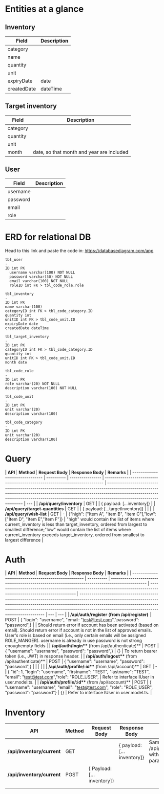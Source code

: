 # Entities at a glance

## Inventory

| Field       | Description |
| ----------- | ----------- |
| category    |             |
| name        |             |
| quantity    |             |
| unit        |             |
| expiryDate  | date        |
| createdDate | dateTime    |

## Target inventory

| Field    | Description                               |
| -------- | ----------------------------------------- |
| category |                                           |
| quantity |                                           |
| unit     |                                           |
| month    | date, so that month and year are included |

## User

| Field    | Description |
| -------- | ----------- |
| username |             |
| password |             |
| email    |             |
| role     |             |

# ERD for relational DB

Head to this link and paste the code in:
https://databasediagram.com/app

```
tbl_user
-
ID int PK
  username varchar(100) NOT NULL
  password varchar(50) NOT NULL
  email varchar(100) NOT NULL
  roleID int FK > tbl_code_role.role

tbl_inventory
-
ID int PK
name varchar(100)
categoryID int FK > tbl_code_category.ID
quantity int
unitID int FK > tbl_code_unit.ID
expiryDate date
createdDate dateTime

tbl_target_inventory
-
ID int PK
categoryID int FK > tbl_code_category.ID
quantity int
unitID int FK > tbl_code_unit.ID
month date

tbl_code_role
-
ID int PK
role varchar(20) NOT NULL
description varchar(100) NOT NULL

tbl_code_unit
-
ID int PK
unit varchar(20)
description varchar(100)

tbl_code_category
-
ID int PK
unit varchar(20)
description varchar(100)
```

# Query

| **API**                          | **Method** | **Request Body** | **Response Body**                                                             | **Remarks**                                                                                                                                                                                                                                                                   |
| -------------------------------- | ---------- | ---------------- | ----------------------------------------------------------------------------- | ----------------------------------------------------------------------------------------------------------------------------------------------------------------------------------------------------------------------------------------------------------------------------- | --- |
| **/api/query/inventory**         | GET        |                  | { payload: […inventory]}                                                      |
| **/api/query/target-quantities** | GET        |                  | { payload: […targetInventory]}                                                |                                                                                                                                                                                                                                                                               |     |
| **/api/query/wish-list**         | GET        | -                | {"high": ["Item A", "Item B", "Item C"],"low": ["Item D", "Item E","Item F"]} | "high" would contain the list of items where current_inventory is less than target_inventory, ordered from largest to smallest difference;"low" would contain the list of items where current_inventory exceeds target_inventory, ordered from smallest to largest difference |

# Auth

| **API**                                               | **Method** | **Request Body**                                                                                 | **Response Body**                                                                                                      | **Remarks**                                                                                                                                                                                                                                                                                            |
| ----------------------------------------------------- | ---------- | ------------------------------------------------------------------------------------------------ | ---------------------------------------------------------------------------------------------------------------------- | ------------------------------------------------------------------------------------------------------------------------------------------------------------------------------------------------------------------------------------------------------------------------------------------------------ | --- | --- |
| **/api/auth/register** **(from /api/register)**       | POST       | { "login": "username", "email: "test@test.com","password": "password",}                          |                                                                                                                        | Should return error if account has been activated (based on email). Should return error if account is not in the list of approved emails. User's role is based on email (i.e., only certain emails will be assigned ROLE_MANGER). username is already in use password is not strong enoughempty fields |
| **/api/auth/login\*\*** (from /api/authenticate)\*\*  | POST       | { "username": "username", "password": "password",}                                               | {}                                                                                                                     | To return bearer token (i.e., JWT) in response header.                                                                                                                                                                                                                                                 |
| **/api/auth/logout\*\*** (from /api/authenticate)\*\* | POST       | { "username": "username", "password": "password",}                                               |                                                                                                                        |                                                                                                                                                                                                                                                                                                        |     |     |
| **/api/auth/profile/:id\*\*** (from /api/account)\*\* | GET        | -                                                                                                | { "id": 1, "login": "username", "firstname": "TEST", "lastname": "TEST", "email": "test@test.com","role": "ROLE_USER", | Refer to interface IUser in user.model.ts.                                                                                                                                                                                                                                                             |
| **/api/auth/profile/:id\*\*** (from /api/account)\*\* | POST       | { "username": "username", "email": "test@test.com", "role": "ROLE_USER", "password": "password"} | {}                                                                                                                     | Refer to interface IUser in user.model.ts.                                                                                                                                                                                                                                                             |

# Inventory

| **API**                    | **Method** | **Request Body**         | **Response Body**        | **Remarks**                                               |
| -------------------------- | ---------- | ------------------------ | ------------------------ | --------------------------------------------------------- |
| **/api/inventory/current** | GET        |                          | { payload: […inventory]} | Same as GET /api/query/inventory without query parameters |
| **/api/inventory/current** | POST       | { Payload: […inventory]} |
|                            |
|                            |

